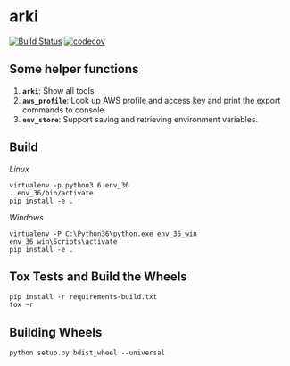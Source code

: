 # arki

[![Build Status](https://travis-ci.org/kyhau/arki.svg?branch=master)](https://travis-ci.org/kyhau/arki)
[![codecov](https://codecov.io/gh/kyhau/arki/branch/master/graph/badge.svg)](https://codecov.io/gh/kyhau/arki)


## Some helper functions

1. **`arki`**: Show all tools
1. **`aws_profile`**: Look up AWS profile and access key and print the export commands to console.
1. **`env_store`**: Support saving and retrieving environment variables.

## Build

*Linux*

```
virtualenv -p python3.6 env_36
. env_36/bin/activate
pip install -e .
```

*Windows*
```
virtualenv -P C:\Python36\python.exe env_36_win
env_36_win\Scripts\activate
pip install -e .
```

## Tox Tests and Build the Wheels

```
pip install -r requirements-build.txt
tox -r
```

## Building Wheels

```
python setup.py bdist_wheel --universal
```
